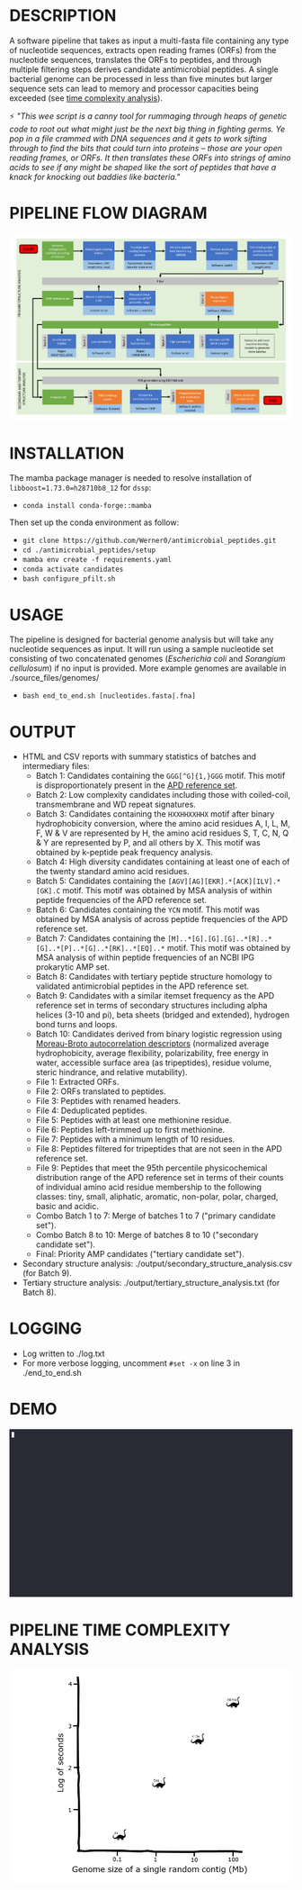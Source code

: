 # DESCRIPTION
A software pipeline that takes as input a multi-fasta file containing any type of nucleotide sequences, extracts open reading frames (ORFs) from the nucleotide sequences, translates the ORFs to peptides, and through multiple filtering steps derives candidate antimicrobial peptides. A single bacterial genome can be processed in less than five minutes but larger sequence sets can lead to memory and processor capacities being exceeded (see [time complexity analysis](#pipeline-time-complexity-analysis)).

:zap: _"This wee script is a canny tool for rummaging through heaps of genetic code to root out what might just be the next big thing in fighting germs. Ye pop in a file crammed with DNA sequences and it gets to work sifting through to find the bits that could turn into proteins – those are your open reading frames, or ORFs. It then translates these ORFs into strings of amino acids to see if any might be shaped like the sort of peptides that have a knack for knocking out baddies like bacteria."_

# PIPELINE FLOW DIAGRAM
![Flow_diagram](source_files/flow_diagram.gif)

# INSTALLATION
The mamba package manager is needed to resolve installation of `libboost=1.73.0=h28710b8_12` for `dssp`:  
+ `conda install conda-forge::mamba`  

Then set up the conda environment as follow:  
+ `git clone https://github.com/Werner0/antimicrobial_peptides.git`
+ `cd ./antimicrobial_peptides/setup`  
+ `mamba env create -f requirements.yaml`
+ `conda activate candidates`
+ `bash configure_pfilt.sh`  

# USAGE
The pipeline is designed for bacterial genome analysis but will take any nucleotide sequences as input. It will run using a sample nucleotide set consisting of two concatenated genomes (_Escherichia coli_ and _Sorangium cellulosum_) if no input is provided. More example genomes are available in ./source_files/genomes/
+ `bash end_to_end.sh [nucleotides.fasta|.fna]`

# OUTPUT
+ HTML and CSV reports with summary statistics of batches and intermediary files:
  +  Batch 1: Candidates containing the `GGG[^G]{1,}GGG` motif. This motif is disproportionately present in the [APD reference set](https://aps.unmc.edu/).
  +  Batch 2: Low complexity candidates including those with coiled-coil, transmembrane and WD repeat signatures.
  +  Batch 3: Candidates containing the `HXXHHXXHHX` motif after binary hydrophobicity conversion, where the amino acid residues A, I, L, M, F, W & V are represented by H, the amino acid residues S, T, C, N, Q & Y are represented by P, and all others by X. This motif was obtained by k-peptide peak frequency analysis.
  +  Batch 4: High diversity candidates containing at least one of each of the twenty standard amino acid residues.
  +  Batch 5: Candidates containing the `[AGV][AG][EKR].*[ACK][ILV].*[GK].C` motif. This motif was obtained by MSA analysis of within peptide frequencies of the APD reference set.
  +  Batch 6: Candidates containing the `YCN` motif. This motif was obtained by MSA analysis of across peptide frequencies of the APD reference set.
  +  Batch 7: Candidates containing the `[M]..*[G].[G].[G]..*[R]..*[G]..*[P]..*[G]..*[RK]..*[EQ]..*` motif. This motif was obtained by MSA analysis of within peptide frequencies of an NCBI IPG prokarytic AMP set.
  +  Batch 8: Candidates with tertiary peptide structure homology to validated antimicrobial peptides in the APD reference set.
  +  Batch 9: Candidates with a similar itemset frequency as the APD reference set in terms of secondary structures including alpha helices (3-10 and pi), beta sheets (bridged and extended), hydrogen bond turns and loops.
  +  Batch 10: Candidates derived from binary logistic regression using [Moreau-Broto autocorrelation descriptors](https://github.com/nanxstats/protr/blob/master/R/desc-04-MoreauBroto.R) (normalized average hydrophobicity, average flexibility, polarizability, free energy in water, accessible surface area (as tripeptides), residue volume, steric hindrance, and relative mutability).
  +  File 1: Extracted ORFs.
  +  File 2: ORFs translated to peptides.
  +  File 3: Peptides with renamed headers.
  +  File 4: Deduplicated peptides.
  +  File 5: Peptides with at least one methionine residue.
  +  File 6: Peptides left-trimmed up to first methionine.
  +  File 7: Peptides with a minimum length of 10 residues.
  +  File 8: Peptides filtered for tripeptides that are not seen in the APD reference set.
  +  File 9: Peptides that meet the 95th percentile physicochemical distribution range of the APD reference set in terms of their counts of individual amino acid residue membership to the following classes: tiny, small, aliphatic, aromatic, non-polar, polar, charged, basic and acidic. 
  +  Combo Batch 1 to 7: Merge of batches 1 to 7 ("primary candidate set").
  +  Combo Batch 8 to 10: Merge of batches 8 to 10 ("secondary candidate set").
  +  Final: Priority AMP candidates ("tertiary candidate set").
+ Secondary structure analysis: ./output/secondary_structure_analysis.csv (for Batch 9).
+ Tertiary structure analysis: ./output/tertiary_structure_analysis.txt (for Batch 8).

# LOGGING
+ Log written to ./log.txt  
+ For more verbose logging, uncomment `#set -x` on line 3 in ./end_to_end.sh

# DEMO
![DEMO](source_files/demo.gif)

# PIPELINE TIME COMPLEXITY ANALYSIS
![BigO](source_files/time_complexity.gif)
